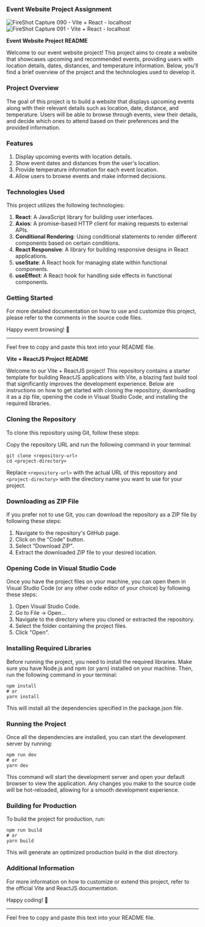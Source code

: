 ### Event Website Project Assignment
![FireShot Capture 090 - Vite + React - localhost](https://github.com/ViNu-23/asmt-4/assets/59360964/8b7c2dd4-a837-4123-b340-7855c2a4b4a3)
![FireShot Capture 091 - Vite + React - localhost](https://github.com/ViNu-23/asmt-4/assets/59360964/a74a93b3-381d-429b-99fa-10272733b87e)


**Event Website Project README**

Welcome to our event website project! This project aims to create a website that showcases upcoming and recommended events, providing users with location details, dates, distances, and temperature information. Below, you'll find a brief overview of the project and the technologies used to develop it.

### Project Overview

The goal of this project is to build a website that displays upcoming events along with their relevant details such as location, date, distance, and temperature. Users will be able to browse through events, view their details, and decide which ones to attend based on their preferences and the provided information.

### Features

1. Display upcoming events with location details.
2. Show event dates and distances from the user's location.
3. Provide temperature information for each event location.
4. Allow users to browse events and make informed decisions.

### Technologies Used

This project utilizes the following technologies:

1. **React**: A JavaScript library for building user interfaces.
2. **Axios**: A promise-based HTTP client for making requests to external APIs.
3. **Conditional Rendering**: Using conditional statements to render different components based on certain conditions.
4. **React Responsive**: A library for building responsive designs in React applications.
5. **useState**: A React hook for managing state within functional components.
6. **useEffect**: A React hook for handling side effects in functional components.



### Getting Started

For more detailed documentation on how to use and customize this project, please refer to the comments in the source code files.

Happy event browsing! 🎉

---

Feel free to copy and paste this text into your README file.

**Vite + ReactJS Project README**

Welcome to our Vite + ReactJS project! This repository contains a starter template for building ReactJS applications with Vite, a blazing fast build tool that significantly improves the development experience. Below are instructions on how to get started with cloning the repository, downloading it as a zip file, opening the code in Visual Studio Code, and installing the required libraries.

### Cloning the Repository

To clone this repository using Git, follow these steps:

Copy the repository URL and run the following command in your terminal:

```
git clone <repository-url>
cd <project-directory>
```

Replace `<repository-url>` with the actual URL of this repository and `<project-directory>` with the directory name you want to use for your project.

### Downloading as ZIP File

If you prefer not to use Git, you can download the repository as a ZIP file by following these steps:

1. Navigate to the repository's GitHub page.
2. Click on the "Code" button.
3. Select "Download ZIP".
4. Extract the downloaded ZIP file to your desired location.

### Opening Code in Visual Studio Code

Once you have the project files on your machine, you can open them in Visual Studio Code (or any other code editor of your choice) by following these steps:

1. Open Visual Studio Code.
2. Go to File -> Open...
3. Navigate to the directory where you cloned or extracted the repository.
4. Select the folder containing the project files.
5. Click "Open".

### Installing Required Libraries

Before running the project, you need to install the required libraries. Make sure you have Node.js and npm (or yarn) installed on your machine. Then, run the following command in your terminal:

```
npm install
# or
yarn install
```

This will install all the dependencies specified in the package.json file.

### Running the Project

Once all the dependencies are installed, you can start the development server by running:

```
npm run dev
# or
yarn dev
```

This command will start the development server and open your default browser to view the application. Any changes you make to the source code will be hot-reloaded, allowing for a smooth development experience.

### Building for Production

To build the project for production, run:

```
npm run build
# or
yarn build
```

This will generate an optimized production build in the dist directory.

### Additional Information

For more information on how to customize or extend this project, refer to the official Vite and ReactJS documentation.

Happy coding! 🚀

---

Feel free to copy and paste this text into your README file.